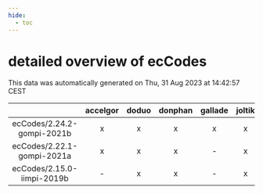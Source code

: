 ```yaml
---
hide:
  - toc
---
```


detailed overview of ecCodes
============================


This data was automatically generated on Thu, 31 Aug 2023 at 14:42:57 CEST  

| |accelgor|doduo|donphan|gallade|joltik|skitty|swalot|victini|
| :---: | :---: | :---: | :---: | :---: | :---: | :---: | :---: | :---: |
|ecCodes/2.24.2-gompi-2021b|x|x|x|x|x|x|x|x|
|ecCodes/2.22.1-gompi-2021a|x|x|x|-|x|x|x|x|
|ecCodes/2.15.0-iimpi-2019b|-|x|x|-|x|x|-|x|
